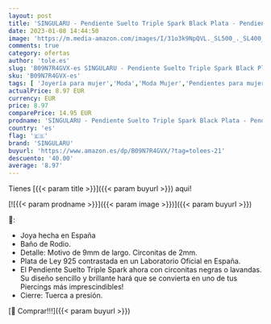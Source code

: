 ```yaml
---
layout: post
title: 'SINGULARU - Pendiente Suelto Triple Spark Black Plata - Pendiente en Plata de Ley 925 con Acabado Baño de Rodio - Cierre Tuerca a Presión - Pendiente Suelto - Joyas para Mujer'
date: 2023-01-08 14:44:50
image: 'https://m.media-amazon.com/images/I/31o3k9NpQVL._SL500_._SL400_.jpg'
comments: true
category: ofertas
author: 'tole.es'
slug: 'B09N7R4GVX-es SINGULARU - Pendiente Suelto Triple Spark Black Plata -...'
sku: 'B09N7R4GVX-es'
tags: [ 'Joyería para mujer','Moda','Moda Mujer','Pendientes para mujer','de','ley','plata','singularu','🇪🇸', ]
actualPrice: 8.97 EUR
currency: EUR
price: 8.97
comparePrice: 14.95 EUR
prodname: 'SINGULARU - Pendiente Suelto Triple Spark Black Plata - Pendiente en Plata de Ley 925 con Acabado Baño de Rodio - Cierre Tuerca a Presión - Pendiente Suelto - Joyas para Mujer'
country: 'es'
flag: '🇪🇸'
brand: 'SINGULARU'
buyurl: 'https://www.amazon.es/dp/B09N7R4GVX/?tag=tolees-21'
descuento: '40.00'
average: '8.97'
---
```


Tienes [{{< param title >}}]({{< param buyurl >}}) aqui!

[![{{< param prodname >}}]({{< param image >}})]({{< param buyurl >}})

🔎:

- Joya hecha en España
- Baño de Rodio.
- Detalle: Motivo de 9mm de largo. Circonitas de 2mm.
- Plata de Ley 925 contrastada en un Laboratorio Oficial en España.
- El Pendiente Suelto Triple Spark ahora con circonitas negras o lavandas. Su diseño sencillo y brillante hará que se convierta en uno de tus Piercings más imprescindibles!
- Cierre: Tuerca a presión.

[🛒 Comprar!!!]({{< param buyurl >}})
